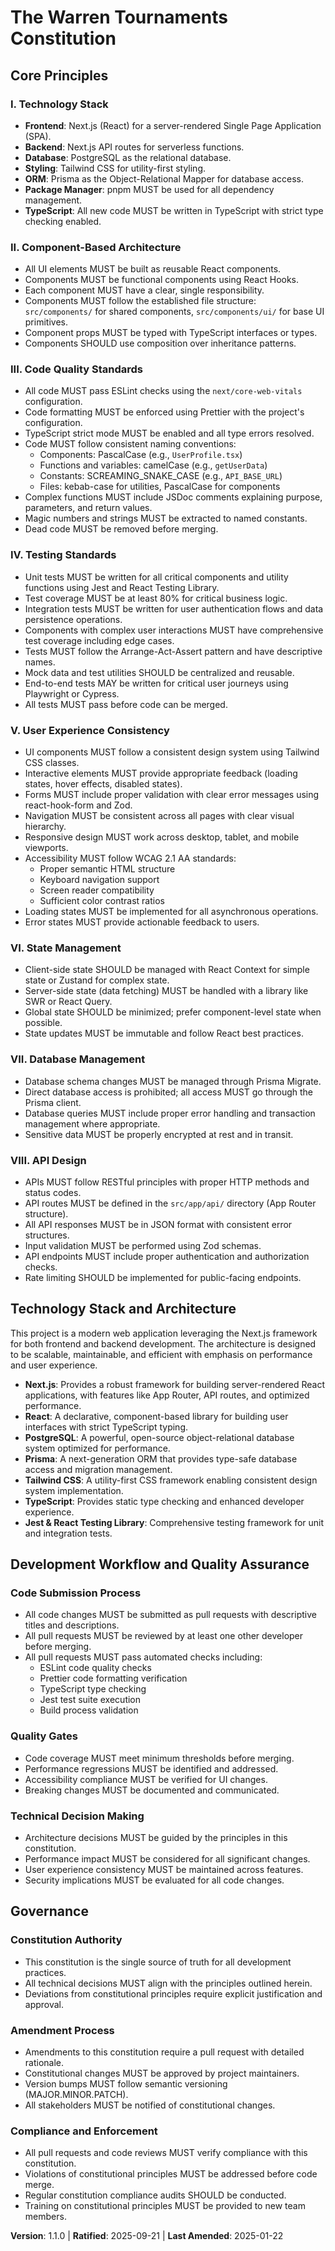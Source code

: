 <!--
Sync Impact Report:
- Version change: 1.0.0 -> 1.1.0
- Added sections: Code Quality Standards, Performance Requirements, User Experience Consistency
- Enhanced sections: Testing Standards (expanded from Testing), Component-Based Architecture (added quality standards)
- Templates requiring updates:
  - ⚠ .specify/templates/plan-template.md
  - ⚠ .specify/templates/spec-template.md
  - ⚠ .specify/templates/tasks-template.md
-->

# The Warren Tournaments Constitution

## Core Principles

### I. Technology Stack
- **Frontend**: Next.js (React) for a server-rendered Single Page Application (SPA).
- **Backend**: Next.js API routes for serverless functions.
- **Database**: PostgreSQL as the relational database.
- **Styling**: Tailwind CSS for utility-first styling.
- **ORM**: Prisma as the Object-Relational Mapper for database access.
- **Package Manager**: pnpm MUST be used for all dependency management.
- **TypeScript**: All new code MUST be written in TypeScript with strict type checking enabled.

### II. Component-Based Architecture
- All UI elements MUST be built as reusable React components.
- Components MUST be functional components using React Hooks.
- Each component MUST have a clear, single responsibility.
- Components MUST follow the established file structure: `src/components/` for shared components, `src/components/ui/` for base UI primitives.
- Component props MUST be typed with TypeScript interfaces or types.
- Components SHOULD use composition over inheritance patterns.

### III. Code Quality Standards
- All code MUST pass ESLint checks using the `next/core-web-vitals` configuration.
- Code formatting MUST be enforced using Prettier with the project's configuration.
- TypeScript strict mode MUST be enabled and all type errors resolved.
- Code MUST follow consistent naming conventions:
  * Components: PascalCase (e.g., `UserProfile.tsx`)
  * Functions and variables: camelCase (e.g., `getUserData`)
  * Constants: SCREAMING_SNAKE_CASE (e.g., `API_BASE_URL`)
  * Files: kebab-case for utilities, PascalCase for components
- Complex functions MUST include JSDoc comments explaining purpose, parameters, and return values.
- Magic numbers and strings MUST be extracted to named constants.
- Dead code MUST be removed before merging.

### IV. Testing Standards
- Unit tests MUST be written for all critical components and utility functions using Jest and React Testing Library.
- Test coverage MUST be at least 80% for critical business logic.
- Integration tests MUST be written for user authentication flows and data persistence operations.
- Components with complex user interactions MUST have comprehensive test coverage including edge cases.
- Tests MUST follow the Arrange-Act-Assert pattern and have descriptive names.
- Mock data and test utilities SHOULD be centralized and reusable.
- End-to-end tests MAY be written for critical user journeys using Playwright or Cypress.
- All tests MUST pass before code can be merged.

### V. User Experience Consistency
- UI components MUST follow a consistent design system using Tailwind CSS classes.
- Interactive elements MUST provide appropriate feedback (loading states, hover effects, disabled states).
- Forms MUST include proper validation with clear error messages using react-hook-form and Zod.
- Navigation MUST be consistent across all pages with clear visual hierarchy.
- Responsive design MUST work across desktop, tablet, and mobile viewports.
- Accessibility MUST follow WCAG 2.1 AA standards:
  * Proper semantic HTML structure
  * Keyboard navigation support
  * Screen reader compatibility
  * Sufficient color contrast ratios
- Loading states MUST be implemented for all asynchronous operations.
- Error states MUST provide actionable feedback to users.

### VI. State Management
- Client-side state SHOULD be managed with React Context for simple state or Zustand for complex state.
- Server-side state (data fetching) MUST be handled with a library like SWR or React Query.
- Global state SHOULD be minimized; prefer component-level state when possible.
- State updates MUST be immutable and follow React best practices.

### VII. Database Management
- Database schema changes MUST be managed through Prisma Migrate.
- Direct database access is prohibited; all access MUST go through the Prisma client.
- Database queries MUST include proper error handling and transaction management where appropriate.
- Sensitive data MUST be properly encrypted at rest and in transit.

### VIII. API Design
- APIs MUST follow RESTful principles with proper HTTP methods and status codes.
- API routes MUST be defined in the `src/app/api/` directory (App Router structure).
- All API responses MUST be in JSON format with consistent error structures.
- Input validation MUST be performed using Zod schemas.
- API endpoints MUST include proper authentication and authorization checks.
- Rate limiting SHOULD be implemented for public-facing endpoints.

## Technology Stack and Architecture

This project is a modern web application leveraging the Next.js framework for both frontend and backend development. The architecture is designed to be scalable, maintainable, and efficient with emphasis on performance and user experience.

- **Next.js**: Provides a robust framework for building server-rendered React applications, with features like App Router, API routes, and optimized performance.
- **React**: A declarative, component-based library for building user interfaces with strict TypeScript typing.
- **PostgreSQL**: A powerful, open-source object-relational database system optimized for performance.
- **Prisma**: A next-generation ORM that provides type-safe database access and migration management.
- **Tailwind CSS**: A utility-first CSS framework enabling consistent design system implementation.
- **TypeScript**: Provides static type checking and enhanced developer experience.
- **Jest & React Testing Library**: Comprehensive testing framework for unit and integration tests.

## Development Workflow and Quality Assurance

### Code Submission Process
- All code changes MUST be submitted as pull requests with descriptive titles and descriptions.
- All pull requests MUST be reviewed by at least one other developer before merging.
- All pull requests MUST pass automated checks including:
  * ESLint code quality checks
  * Prettier code formatting verification
  * TypeScript type checking
  * Jest test suite execution
  * Build process validation

### Quality Gates
- Code coverage MUST meet minimum thresholds before merging.
- Performance regressions MUST be identified and addressed.
- Accessibility compliance MUST be verified for UI changes.
- Breaking changes MUST be documented and communicated.

### Technical Decision Making
- Architecture decisions MUST be guided by the principles in this constitution.
- Performance impact MUST be considered for all significant changes.
- User experience consistency MUST be maintained across features.
- Security implications MUST be evaluated for all code changes.

## Governance

### Constitution Authority
- This constitution is the single source of truth for all development practices.
- All technical decisions MUST align with the principles outlined herein.
- Deviations from constitutional principles require explicit justification and approval.

### Amendment Process
- Amendments to this constitution require a pull request with detailed rationale.
- Constitutional changes MUST be approved by project maintainers.
- Version bumps MUST follow semantic versioning (MAJOR.MINOR.PATCH).
- All stakeholders MUST be notified of constitutional changes.

### Compliance and Enforcement
- All pull requests and code reviews MUST verify compliance with this constitution.
- Violations of constitutional principles MUST be addressed before code merge.
- Regular constitution compliance audits SHOULD be conducted.
- Training on constitutional principles MUST be provided to new team members.

**Version**: 1.1.0 | **Ratified**: 2025-09-21 | **Last Amended**: 2025-01-22

